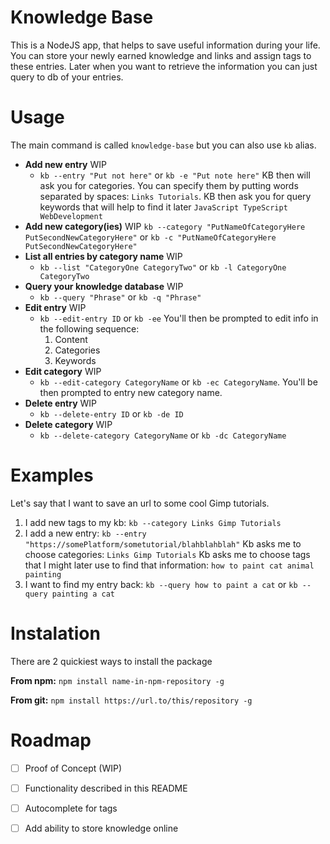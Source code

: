 # Knowledge Base
This is a NodeJS app, that helps to save useful information during your life.
You can store your newly earned knowledge and links and assign tags to these entries.
Later when you want to retrieve the information you can just query to db of your entries.

# Usage
 The main command is called `knowledge-base` but you can also use `kb` alias.
 - **Add new entry** WIP
    - `kb --entry "Put not here"` or `kb -e "Put note here"`
    KB then will ask you for categories. You can specify them by putting words separated by spaces:
    `Links Tutorials`.
    KB then ask you for query keywords that will help to find it later
    `JavaScript TypeScript WebDevelopment`
 - **Add new category(ies)** WIP
    `kb --category "PutNameOfCategoryHere PutSecondNewCategoryHere"` or `kb -c "PutNameOfCategoryHere PutSecondNewCategoryHere"`
 - **List all entries by category name** WIP
    - `kb --list "CategoryOne CategoryTwo"` or `kb -l CategoryOne CategoryTwo`
 - **Query your knowledge database** WIP
    - `kb --query "Phrase"` or `kb -q "Phrase"`
 - **Edit entry** WIP
    - `kb --edit-entry ID` or `kb -ee` You'll then be prompted to edit info in the following sequence:
        1. Content
        2. Categories
        3. Keywords
 - **Edit category** WIP
    - `kb --edit-category CategoryName` or `kb -ec CategoryName`. You'll be then prompted to entry new category name. 
 - **Delete entry** WIP
    - `kb --delete-entry ID` or `kb -de ID`
 - **Delete category** WIP
    - `kb --delete-category CategoryName` or `kb -dc CategoryName` 

# Examples
Let's say that I want to save an url to some cool Gimp tutorials.
1. I add new tags to my kb:
`kb --category Links Gimp Tutorials`
2. I add a new entry:
`kb --entry "https://somePlatform/sometutorial/blahblahblah"`
Kb asks me to choose categories:
`Links Gimp Tutorials`
Kb asks me to choose tags that I might later use to find that information:
`how to paint cat animal painting`
3. I want to find my entry back:
`kb --query how to paint a cat`
or 
`kb --query painting a cat` 

# Instalation
There are 2 quickiest ways to install the package

**From npm:** `npm install name-in-npm-repository -g`

**From git:** `npm install https://url.to/this/repository -g`


# Roadmap
 - [ ] Proof of Concept (WIP)
 - [ ] Functionality described in this README
 - [ ] Autocomplete for tags
 - [ ] Add ability to store knowledge online

